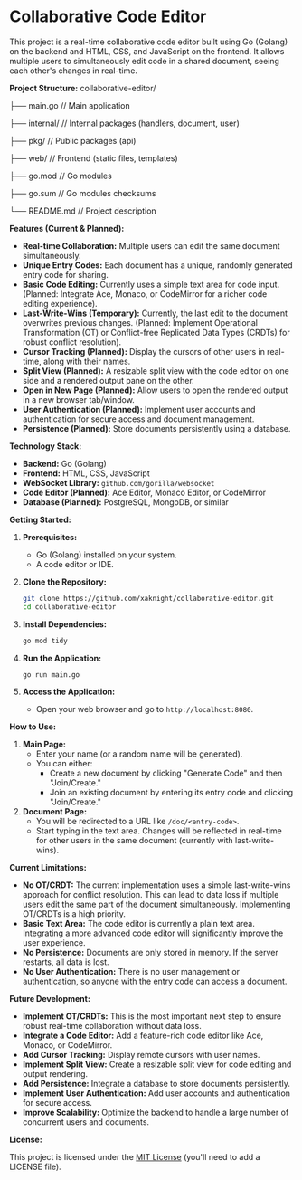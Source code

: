 # Collaborative Code Editor

This project is a real-time collaborative code editor built using Go (Golang) on the backend and HTML, CSS, and JavaScript on the frontend. It allows multiple users to simultaneously edit code in a shared document, seeing each other's changes in real-time.

**Project Structure:**
collaborative-editor/

├── main.go // Main application

├── internal/ // Internal packages (handlers, document, user)

├── pkg/ // Public packages (api)

├── web/ // Frontend (static files, templates)

├── go.mod // Go modules

├── go.sum // Go modules checksums

└── README.md // Project description


**Features (Current & Planned):**

*   **Real-time Collaboration:** Multiple users can edit the same document simultaneously.
*   **Unique Entry Codes:** Each document has a unique, randomly generated entry code for sharing.
*   **Basic Code Editing:** Currently uses a simple text area for code input. (Planned: Integrate Ace, Monaco, or CodeMirror for a richer code editing experience).
*   **Last-Write-Wins (Temporary):** Currently, the last edit to the document overwrites previous changes. (Planned: Implement Operational Transformation (OT) or Conflict-free Replicated Data Types (CRDTs) for robust conflict resolution).
*   **Cursor Tracking (Planned):** Display the cursors of other users in real-time, along with their names.
*   **Split View (Planned):** A resizable split view with the code editor on one side and a rendered output pane on the other.
*   **Open in New Page (Planned):** Allow users to open the rendered output in a new browser tab/window.
*   **User Authentication (Planned):** Implement user accounts and authentication for secure access and document management.
*   **Persistence (Planned):** Store documents persistently using a database.

**Technology Stack:**

*   **Backend:** Go (Golang)
*   **Frontend:** HTML, CSS, JavaScript
*   **WebSocket Library:** `github.com/gorilla/websocket`
*   **Code Editor (Planned):** Ace Editor, Monaco Editor, or CodeMirror
*   **Database (Planned):** PostgreSQL, MongoDB, or similar

**Getting Started:**

1. **Prerequisites:**
    *   Go (Golang) installed on your system.
    *   A code editor or IDE.

2. **Clone the Repository:**

    ```bash
    git clone https://github.com/xaknight/collaborative-editor.git
    cd collaborative-editor
    ```

3. **Install Dependencies:**

    ```bash
    go mod tidy
    ```

4. **Run the Application:**

    ```bash
    go run main.go
    ```

5. **Access the Application:**
    *   Open your web browser and go to `http://localhost:8080`.

**How to Use:**

1. **Main Page:**
    *   Enter your name (or a random name will be generated).
    *   You can either:
        *   Create a new document by clicking "Generate Code" and then "Join/Create."
        *   Join an existing document by entering its entry code and clicking "Join/Create."
2. **Document Page:**
    *   You will be redirected to a URL like `/doc/<entry-code>`.
    *   Start typing in the text area. Changes will be reflected in real-time for other users in the same document (currently with last-write-wins).

**Current Limitations:**

*   **No OT/CRDT:** The current implementation uses a simple last-write-wins approach for conflict resolution. This can lead to data loss if multiple users edit the same part of the document simultaneously. Implementing OT/CRDTs is a high priority.
*   **Basic Text Area:** The code editor is currently a plain text area. Integrating a more advanced code editor will significantly improve the user experience.
*   **No Persistence:** Documents are only stored in memory. If the server restarts, all data is lost.
*   **No User Authentication:** There is no user management or authentication, so anyone with the entry code can access a document.

**Future Development:**

*   **Implement OT/CRDTs:** This is the most important next step to ensure robust real-time collaboration without data loss.
*   **Integrate a Code Editor:** Add a feature-rich code editor like Ace, Monaco, or CodeMirror.
*   **Add Cursor Tracking:** Display remote cursors with user names.
*   **Implement Split View:** Create a resizable split view for code editing and output rendering.
*   **Add Persistence:** Integrate a database to store documents persistently.
*   **Implement User Authentication:** Add user accounts and authentication for secure access.
*   **Improve Scalability:** Optimize the backend to handle a large number of concurrent users and documents.


**License:**

This project is licensed under the [MIT License](LICENSE) (you'll need to add a LICENSE file).
